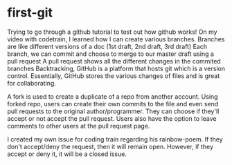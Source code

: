 # first-git

Trying to go through a github tutorial to test out how github works!
On my video with codetrain, I learned how I can create various branches. 
Branches are like different versions of a doc (1st draft, 2nd draft, 3rd draft)
Each branch, we can commit and choose to merge to our master draft using a pull request
A pull request shows all the different changes in the commited branches 
Backtracking, GitHub is a platform that hosts git which is a version control. Essentially,
GitHub stores the various changes of files and is great for collaborating. 

A fork is used to create a duplicate of a repo from another account. Using forked repo, 
users can create their own commits to the file and even send pull requests to the original
author/programmer. They can choose if they'll accept or not accept the pull request. 
Users also have the option to leave comments to other users at the pull request page.

I created my own issue for coding train regarding his rainbow-poem. If they don't accept/deny
the request, then it will remain open. However, if they accept or deny it, it will be a closed
issue. 
